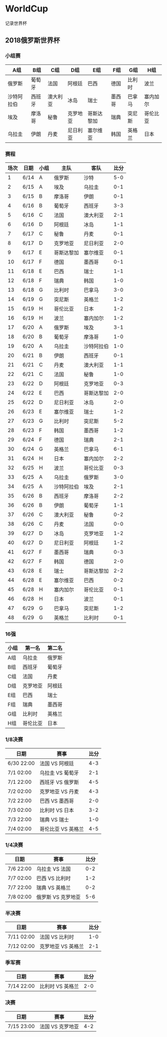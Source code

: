# WorldCup

记录世界杯

## 2018俄罗斯世界杯

### 小组赛

A组      |      B组    |    C组      |       D组 |     E组 |     F组 |    G组 |   H组
--       | --         | --         | --         | --       | --    | --     | --
俄罗斯    | 葡萄牙      | 法国        | 阿根廷        | 巴西      | 德国   | 比利时 | 波兰
沙特阿拉伯 | 西班牙      | 澳大利亚    | 冰岛          | 瑞士      | 墨西哥 | 巴拿马 | 塞内加尔
埃及      | 摩洛哥      | 秘鲁       | 克罗地亚       | 哥斯达黎加 | 瑞典   | 突尼斯 | 哥伦比亚
乌拉圭    | 伊朗        | 丹麦       | 尼日利亚       | 塞尔维亚   | 韩国   | 英格兰 | 日本


### 赛程
场次 | 日期 | 小组 | 主队 | 客队 | 比分
--  | -- | -- | -- | -- | --
1 | 6/14 | A | 俄罗斯 | 沙特 | 5-0
2 | 6/15 | A | 埃及 | 乌拉圭 | 0-1
3 | 6/15 | B | 摩洛哥 | 伊朗 | 0-1
4 | 6/16 | B | 葡萄牙 | 西班牙 | 3-3
5 | 6/16 | C | 法国 | 澳大利亚 | 2-1
6 | 6/16 | D | 阿根廷 | 冰岛 | 1-1
7 | 6/17 | C | 秘鲁 | 丹麦   | 0-1
8 | 6/17 | D  | 克罗地亚 | 尼日利亚 | 2-0
9 | 6/17 | E  | 哥斯达黎加 | 塞尔维亚 | 0-1
10 | 6/17 | F  | 德国 | 墨西哥 | 0-1
11 | 6/18 | E  | 巴西 | 瑞士   | 1-1
12 | 6/18 | F  | 瑞典 | 韩国   | 1-0
13 | 6/18 | G  | 比利时 | 巴拿马 | 3-0
14 | 6/19 | G  | 突尼斯 | 英格兰 | 1-2
15 | 6/19 | H  | 哥伦比亚 | 日本 | 1-2
16 | 6/19 | H  | 波兰    | 塞内加尔 | 1-2
17 | 6/20 | A  | 俄罗斯  | 埃及 | 3-1
18 | 6/20 | B  | 葡萄牙  | 摩洛哥 | 1-0
19 | 6/20 | A  | 乌拉圭  | 沙特阿拉伯 | 1-0
20 | 6/21 | B  | 伊朗 | 西班牙 | 0-1
21 | 6/21 | C  | 丹麦 | 澳大利亚 | 1-1
22 | 6/21 | C  | 法国 | 秘鲁  | 1-0
23 | 6/22 | D  | 阿根廷 | 克罗地亚 | 0-3
24 | 6/22 | E  | 巴西   | 哥斯达黎加 | 2-0
25 | 6/22 | D  | 尼日利亚 | 冰岛     | 2-0
26 | 6/23 | E  | 塞尔维亚 | 瑞士     | 1-2
27 | 6/23 | G  | 比利时   | 突尼斯   | 5-2
28 | 6/23 | F  | 韩国     | 墨西哥   | 1-2
29 | 6/24 | F  | 德国 | 瑞典 | 2-1
30 | 6/24 | G  | 英格兰 | 巴拿马 | 6-1
31 | 6/24 | H  | 日本 | 塞内加尔 | 2-2
32 |  6/25 | H | 波兰 | 哥伦比亚 | 0-3
33 | 6/25 | A | 乌拉圭 | 俄罗斯 | 3-0
34 | 6/25 | A | 沙特阿拉伯 | 埃及 | 2-1
35 | 6/26 | B | 西班牙 | 摩洛哥 | 2-2
36 | 6/26 | B | 伊朗 | 葡萄牙 | 1-1
37 | 6/26 | C | 澳大利亚 | 秘鲁 | 0-2
38 | 6/26 | C | 丹麦 | 法国 | 0-0
39 | 6/27 | D | 冰岛 | 克罗地亚 | 1-2
40 | 6/27 | D | 尼日利亚 | 阿根廷 | 1-2
41 | 6/27 | F | 墨西哥 | 瑞典 | 0-3
42 | 6/27 | F | 韩国 | 德国 | 2-0
43 | 6/28 | E | 瑞士 | 哥斯达黎加 | 2-2
44 | 6/28 | E | 塞尔维亚 | 巴西 | 0-2
45 | 6/28 | H | 塞内加尔 | 哥伦比亚 | 0-1
46 | 6/28 | H | 日本 | 波兰 | 0-1
47 | 6/29 | G | 巴拿马 | 突尼斯 | 1-2
48 | 6/29 | G | 英格兰 | 比利时 | 0-1

### 16强
小组 | 第一名 | 第二名
--  | -- | --
A组 | 乌拉圭 | 俄罗斯
B组 | 西班牙 | 葡萄牙
C组 | 法国 | 丹麦
D组 | 克罗地亚 | 阿根廷
E组 | 巴西 | 瑞士
F组 | 瑞典 | 墨西哥
G组 | 比利时 | 英格兰
H组 | 哥伦比亚 | 日本

### 1/8决赛
日期 | 赛事 | 比分
--  | --   | --
6/30 22:00 | 法国 VS 阿根廷 | 4-3
7/1 02:00 | 乌拉圭 VS 葡萄牙 | 2-1
7/1 22:00 |  西班牙 VS 俄罗斯 | 4-5
7/2 02:00 | 克罗地亚 VS 丹麦 | 4-3
7/2 22:00 | 巴西 VS 墨西哥 | 2-0
7/3 02:00 | 比利时 VS 日本 | 3-2
7/3 22:00 | 瑞典 VS 瑞士 | 1-0
7/4 02:00 | 哥伦比亚 VS 英格兰| 4-5

### 1/4决赛
日期 | 赛事 | 比分
--  | --   | --
7/6 22:00 | 乌拉圭 VS 法国 | 0-2
7/7 02:00 |  巴西 VS 比利时 | 1-2
7/7 22:00 | 瑞典 VS 英格兰 | 0-2
7/8 02:00 | 俄罗斯 VS 克罗地亚 | 5-6

### 半决赛
日期 | 赛事 | 比分
--  | --   | --
7/11 02:00 | 法国 VS 比利时 | 1-0
7/12 02:00 |  克罗地亚 VS 英格兰 | 2-1

### 季军赛
日期 | 赛事 | 比分
--  | --   | --
7/14 22:00 | 比利时 VS 英格兰 | 2-0

### 决赛
日期 | 赛事 | 比分
--  | --   | --
7/15 23:00 | 法国 VS 克罗地亚 | 4-2
